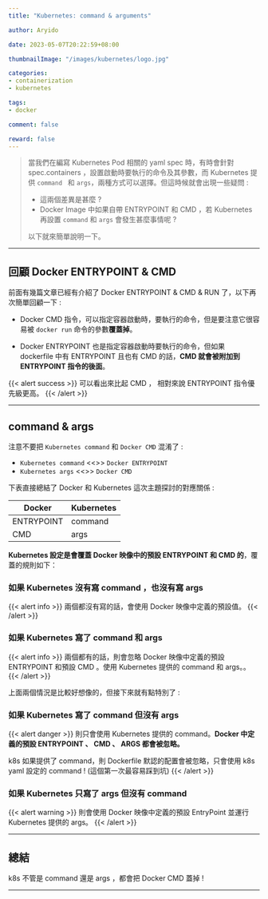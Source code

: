 ```yaml
---
title: "Kubernetes: command & arguments"

author: Aryido

date: 2023-05-07T20:22:59+08:00

thumbnailImage: "/images/kubernetes/logo.jpg"

categories:
- containerization
- kubernetes

tags:
- docker

comment: false

reward: false
---
```

<!--BODY-->
> 當我們在編寫 Kubernetes Pod 相關的 yaml spec 時，有時會針對 spec.containers ，設置啟動時要執行的命令及其參數，而 Kubernetes 提供 ```command ``` 和 ```args```，兩種方式可以選擇。但這時候就會出現一些疑問 :
> - 這兩個差異是甚麼 ?
> - Docker Image 中如果自帶 ENTRYPOINT 和 CMD ，若 Kubernetes 再設置 ```command``` 和 ```args``` 會發生甚麼事情呢 ?
>
> 以下就來簡單說明一下。
>
<!--more-->

---

## 回顧 Docker ENTRYPOINT & CMD
前面有幾篇文章已經有介紹了 Docker ENTRYPOINT & CMD & RUN 了，以下再次簡單回顧一下 :

- Docker CMD 指令，可以指定容器啟動時，要執行的命令，但是要注意它很容易被 ```docker run``` 命令的參數**覆蓋掉**。

- Docker ENTRYPOINT 也是指定容器啟動時要執行的命令，但如果 dockerfile 中有 ENTRYPOINT 且也有 CMD 的話，**CMD 就會被附加到 ENTRYPOINT 指令的後面**。

{{< alert success >}}
可以看出來比起 CMD ， 相對來說 ENTRYPOINT 指令優先級更高。
{{< /alert >}}

---

## command & args

注意不要把 ```Kubernetes command``` 和 ```Docker CMD``` 混淆了 :
- ```Kubernetes command``` <<>> ```Docker ENTRYPOINT```
- ```Kubernetes args``` <<>> ```Docker CMD```

下表直接總結了 Docker 和 Kubernetes 這次主題探討的對應關係 :


|Docker       | Kubernetes   |
|-------------|--------------|
| ENTRYPOINT  | command      |
|  CMD        | args         |


**Kubernetes 設定是會覆蓋 Docker 映像中的預設 ENTRYPOINT 和 CMD 的**，覆蓋的規則如下：

### 如果 Kubernetes **沒有寫 command ，也沒有寫 args**
{{< alert info >}}
兩個都沒有寫的話，會使用 Docker 映像中定義的預設值。
{{< /alert >}}


### 如果 Kubernetes **寫了 command 和 args**
{{< alert info >}}
兩個都有的話，則會忽略 Docker 映像中定義的預設 ENTRYPOINT 和預設 CMD 。使用 Kubernetes 提供的 command 和 args。。
{{< /alert >}}


上面兩個情況是比較好想像的，但接下來就有點特別了 :

### 如果 Kubernetes **寫了 command 但沒有 args**
{{< alert danger >}}
則只會使用 Kubernetes 提供的 command。**Docker 中定義的預設 ENTRYPOINT 、 CMD 、 ARGS 都會被忽略。**

k8s 如果提供了 command，則 Dockerfile 默認的配置會被忽略，只會使用 k8s yaml 設定的 command ! (這個第一次最容易踩到坑)
{{< /alert >}}


### 如果 Kubernetes 只寫了 args 但沒有 command
{{< alert warning >}}
則會使用 Docker 映像中定義的預設 EntryPoint 並運行 Kubernetes 提供的 args。
{{< /alert >}}

---

## 總結

k8s 不管是 command 還是 args ，都會把 Docker CMD 蓋掉 !

---